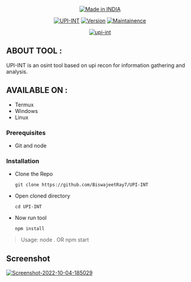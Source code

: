 <p align="center">
<a href="#"><img  title="Made in INDIA" src="https://img.shields.io/badge/MADE%20IN-INDIA-SCRIPT?colorA=%23ff8100&colorB=%23017e40&colorC=%23ff0000&style=for-the-badge"></a>
</p>



<p align="center">
<a href="#"><img title="UPI-INT" src="https://img.shields.io/badge/Tool-UPI--INT-green"></a>
<a href="#"><img title="Version" src="https://img.shields.io/badge/Version-1.0-red"></a>
<a href="#"><img title="Maintainence" src="https://img.shields.io/badge/Maintained-Yes-blue"></a>
</p>

<p align="center">
<a href="https://ibb.co/m5ThJVb"><img src="https://i.ibb.co/MkSPnxZ/upi-int.png" alt="upi-int" border="0"></a><br 
</p>

  
  ## ABOUT TOOL :

UPI-INT is an osint tool based on upi recon for information gathering and analysis.


## AVAILABLE ON :

* Termux
* Windows
* Linux
  
 ### Prerequisites

- Git and node

### Installation

- Clone the Repo
  ```
  git clone https://github.com/BiswajeetRay7/UPI-INT
  ```
- Open cloned directory
  ```
  cd UPI-INT 
  ```
- Now run tool
  ```
  npm install 
  ```
> Usage:
node . 
OR
npm start

## Screenshot
 <a href="https://ibb.co/tC4v1Z1"><img src="https://i.ibb.co/cT1Zsbs/Screenshot-2022-10-04-185029.png" alt="Screenshot-2022-10-04-185029" border="0"></a>
